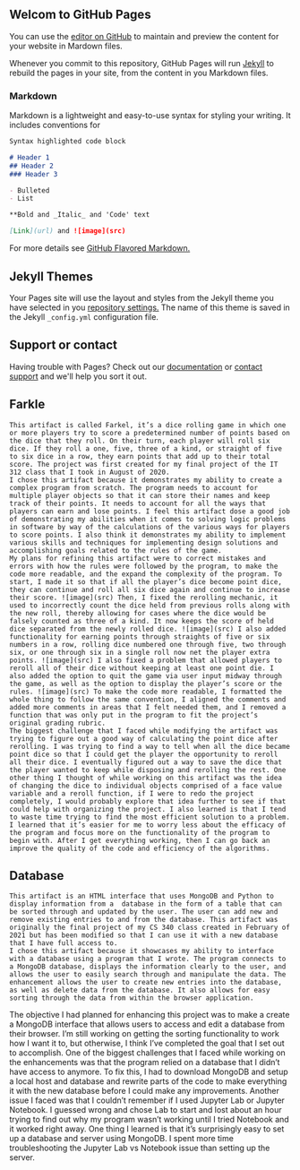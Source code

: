 ## Welcom to GitHub Pages

You can use the [editor on GitHub](https://github.com/CaleGriggs/CaleGriggs.github.io/edit/gh-pages/index.md) to maintain and preview the content for your website in Mardown files.

Whenever you commit to this repository, GitHub Pages will run [Jekyll](https://jekyllrb.com/) to rebuild the pages in your site, from the content in you Markdown files.

### Markdown

Markdown is a lightweight and easy-to-use syntax for styling your writing. It includes conventions for

```markdown
Syntax highlighted code block

# Header 1
## Header 2
### Header 3

- Bulleted
- List

**Bold and _Italic_ and 'Code' text

[Link](url) and ![image](src)
```

For more details see [GitHub Flavored Markdown.](https://guides.github.com/features/mastering-markdown/)

## Jekyll Themes

Your Pages site will use the layout and styles from the Jekyll theme you have selected in you [repository settings.]() The name of this theme is saved in the Jekyll `_config.yml` configuration file.

## Support or contact

Having trouble with Pages? Check out our [documentation]() or [contact support]() and we'll help you sort it out.





## Farkle
	This artifact is called Farkel, it’s a dice rolling game in which one or more players try to score a predetermined number of points based on the dice that they roll. On their turn, each player will roll six dice. If they roll a one, five, three of a kind, or straight of five to six dice in a row, they earn points that add up to their total score. The project was first created for my final project of the IT 312 class that I took in August of 2020.
  	I chose this artifact because it demonstrates my ability to create a complex program from scratch. The program needs to account for multiple player objects so that it can store their names and keep track of their points. It needs to account for all the ways that players can earn and lose points. I feel this artifact dose a good job of demonstrating my abilities when it comes to solving logic problems in software by way of the calculations of the various ways for players to score points. I also think it demonstrates my ability to implement various skills and techniques for implementing design solutions and accomplishing goals related to the rules of the game.
    My plans for refining this artifact were to correct mistakes and errors with how the rules were followed by the program, to make the code more readable, and the expand the complexity of the program. To start, I made it so that if all the player’s dice become point dice, they can continue and roll all six dice again and continue to increase their score. ![image](src) Then, I fixed the rerolling mechanic, it used to incorrectly count the dice held from previous rolls along with the new roll, thereby allowing for cases where the dice would be falsely counted as three of a kind. It now keeps the score of held dice separated from the newly rolled dice. ![image](src) I also added functionality for earning points through straights of five or six numbers in a row, rolling dice numbered one through five, two through six, or one through six in a single roll now net the player extra points. ![image](src) I also fixed a problem that allowed players to reroll all of their dice without keeping at least one point die. I also added the option to quit the game via user input midway through the game, as well as the option to display the player’s score or the rules. ![image](src) To make the code more readable, I formatted the whole thing to follow the same convention, I aligned the comments and added more comments in areas that I felt needed them, and I removed a function that was only put in the program to fit the project’s original grading rubric.
    The biggest challenge that I faced while modifying the artifact was trying to figure out a good way of calculating the point dice after rerolling. I was trying to find a way to tell when all the dice became point dice so that I could get the player the opportunity to reroll all their dice. I eventually figured out a way to save the dice that the player wanted to keep while disposing and rerolling the rest. One other thing I thought of while working on this artifact was the idea of changing the dice to individual objects comprised of a face value variable and a reroll function, if I were to redo the project completely, I would probably explore that idea further to see if that could help with organizing the project. I also learned is that I tend to waste time trying to find the most efficient solution to a problem. I learned that it’s easier for me to worry less about the efficacy of the program and focus more on the functionality of the program to begin with. After I get everything working, then I can go back an improve the quality of the code and efficiency of the algorithms.

## Database
	This artifact is an HTML interface that uses MongoDB and Python to display information from a  database in the form of a table that can be sorted through and updated by the user. The user can add new and remove existing entries to and from the database. This artifact was originally the final project of my CS 340 class created in February of 2021 but has been modified so that I can use it with a new database that I have full access to. 
	I chose this artifact because it showcases my ability to interface with a database using a program that I wrote. The program connects to a MongoDB database, displays the information clearly to the user, and allows the user to easily search through and manipulate the data. The enhancement allows the user to create new entries into the database, as well as delete data from the database. It also allows for easy sorting through the data from within the browser application.
  The objective I had planned for enhancing this project was to make a create a MongoDB interface that allows users to access and edit a database from their browser. I’m still working on getting the sorting functionality to work how I want it to, but otherwise, I think I’ve completed the goal that I set out to accomplish.
One of the biggest challenges that I faced while working on the enhancements was that the program relied on a database that I didn’t have access to anymore. To fix this, I had to download MongoDB and setup a local host and database and rewrite parts of the code to make everything it with the new database before I could make any improvements. Another issue I faced was that I couldn’t remember if I used Jupyter Lab or Jupyter Notebook. I guessed wrong and chose Lab to start and lost about an hour trying to find out why my program wasn’t working until I tried Notebook and it worked right away. One thing I learned is that it’s surprisingly easy to set up a database and server using MongoDB. I spent more time troubleshooting the Jupyter Lab vs Notebook issue than setting up the server.


